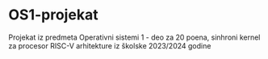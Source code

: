 # OS1-projekat
Projekat iz predmeta Operativni sistemi 1 - deo za 20 poena, sinhroni kernel za procesor RISC-V arhitekture iz školske 2023/2024 godine
